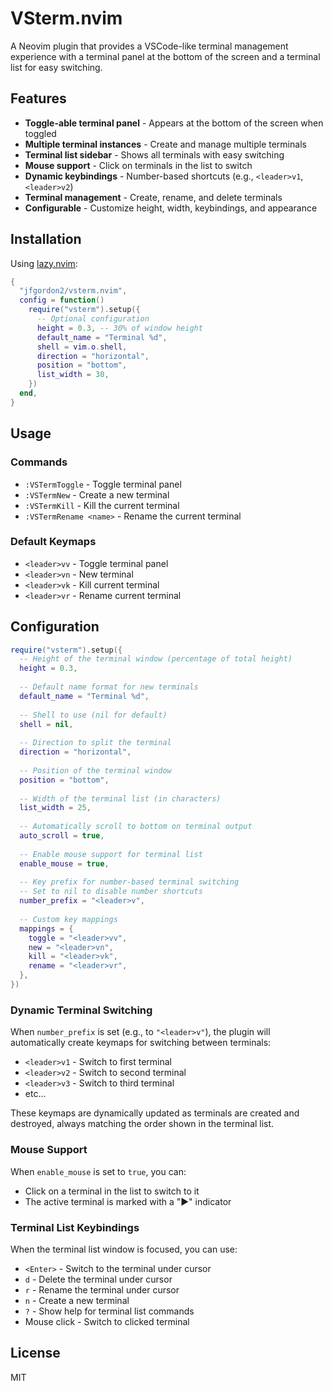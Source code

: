 # VSterm.nvim

A Neovim plugin that provides a VSCode-like terminal management experience with a terminal panel at the bottom of the screen and a terminal list for easy switching.

## Features

- **Toggle-able terminal panel** - Appears at the bottom of the screen when toggled
- **Multiple terminal instances** - Create and manage multiple terminals
- **Terminal list sidebar** - Shows all terminals with easy switching
- **Mouse support** - Click on terminals in the list to switch
- **Dynamic keybindings** - Number-based shortcuts (e.g., `<leader>v1`, `<leader>v2`)
- **Terminal management** - Create, rename, and delete terminals
- **Configurable** - Customize height, width, keybindings, and appearance

## Installation

Using [lazy.nvim](https://github.com/folke/lazy.nvim):

```lua
{
  "jfgordon2/vsterm.nvim",
  config = function()
    require("vsterm").setup({
      -- Optional configuration
      height = 0.3, -- 30% of window height
      default_name = "Terminal %d",
      shell = vim.o.shell,
      direction = "horizontal",
      position = "bottom",
      list_width = 30,
    })
  end,
}
```

## Usage

### Commands

- `:VSTermToggle` - Toggle terminal panel
- `:VSTermNew` - Create a new terminal
- `:VSTermKill` - Kill the current terminal
- `:VSTermRename <name>` - Rename the current terminal

### Default Keymaps

- `<leader>vv` - Toggle terminal panel
- `<leader>vn` - New terminal
- `<leader>vk` - Kill current terminal
- `<leader>vr` - Rename current terminal

## Configuration

```lua
require("vsterm").setup({
  -- Height of the terminal window (percentage of total height)
  height = 0.3,
  
  -- Default name format for new terminals
  default_name = "Terminal %d",
  
  -- Shell to use (nil for default)
  shell = nil,
  
  -- Direction to split the terminal
  direction = "horizontal",
  
  -- Position of the terminal window
  position = "bottom",
  
  -- Width of the terminal list (in characters)
  list_width = 25,
  
  -- Automatically scroll to bottom on terminal output
  auto_scroll = true,
  
  -- Enable mouse support for terminal list
  enable_mouse = true,
  
  -- Key prefix for number-based terminal switching
  -- Set to nil to disable number shortcuts
  number_prefix = "<leader>v",
  
  -- Custom key mappings
  mappings = {
    toggle = "<leader>vv",
    new = "<leader>vn",
    kill = "<leader>vk",
    rename = "<leader>vr",
  },
})
```

### Dynamic Terminal Switching

When `number_prefix` is set (e.g., to `"<leader>v"`), the plugin will automatically create keymaps for switching between terminals:

- `<leader>v1` - Switch to first terminal
- `<leader>v2` - Switch to second terminal
- `<leader>v3` - Switch to third terminal
- etc...

These keymaps are dynamically updated as terminals are created and destroyed, always matching the order shown in the terminal list.

### Mouse Support

When `enable_mouse` is set to `true`, you can:

- Click on a terminal in the list to switch to it
- The active terminal is marked with a "▶" indicator

### Terminal List Keybindings

When the terminal list window is focused, you can use:

- `<Enter>` - Switch to the terminal under cursor
- `d` - Delete the terminal under cursor
- `r` - Rename the terminal under cursor  
- `n` - Create a new terminal
- `?` - Show help for terminal list commands
- Mouse click - Switch to clicked terminal

## License

MIT

